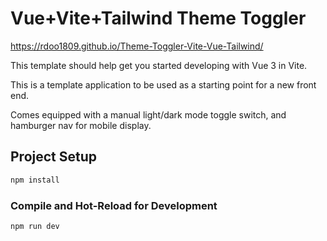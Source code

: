 # Vue+Vite+Tailwind Theme Toggler

https://rdoo1809.github.io/Theme-Toggler-Vite-Vue-Tailwind/

This template should help get you started developing with Vue 3 in Vite.

This is a template application to be used as a starting point for a new front end.

Comes equipped with a manual light/dark mode toggle switch, and hamburger nav for mobile display.
## Project Setup

```sh
npm install
```

### Compile and Hot-Reload for Development

```sh
npm run dev
```